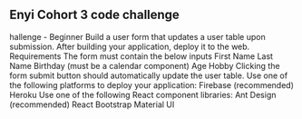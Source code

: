 ## Enyi Cohort 3 code challenge
hallenge - Beginner
Build a user form that updates a user table upon submission.
After building your application, deploy it to the web.
Requirements
The form must contain the below inputs
First Name
Last Name
Birthday (must be a calendar component)
Age
Hobby
Clicking the form submit button should automatically update the user table.
Use one of the following platforms to deploy your application:
Firebase (recommended)
Heroku
Use one of the following React component libraries:
Ant Design (recommended)
React Bootstrap
Material UI
